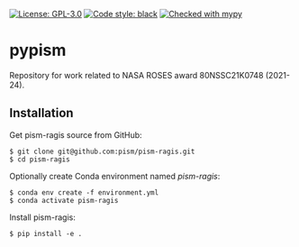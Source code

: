 
[![License: GPL-3.0](https://img.shields.io:/github/license/pism/pypac)](https://opensource.org/licenses/GPL-3.0)
[![Code style: black](https://img.shields.io/badge/code%20style-black-000000.svg)](https://github.com/psf/black)
[![Checked with mypy](http://www.mypy-lang.org/static/mypy_badge.svg)](http://mypy-lang.org/)

# pypism

Repository for work related to NASA ROSES award 80NSSC21K0748 (2021-24).

## Installation

Get pism-ragis source from GitHub:

    $ git clone git@github.com:pism/pism-ragis.git
    $ cd pism-ragis

Optionally create Conda environment named *pism-ragis*:

    $ conda env create -f environment.yml
    $ conda activate pism-ragis

Install pism-ragis:

    $ pip install -e .

